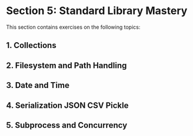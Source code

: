 # Section 5: Standard Library Mastery

This section contains exercises on the following topics:

## 1. Collections

## 2. Filesystem and Path Handling

## 3. Date and Time

## 4. Serialization JSON CSV Pickle

## 5. Subprocess and Concurrency

